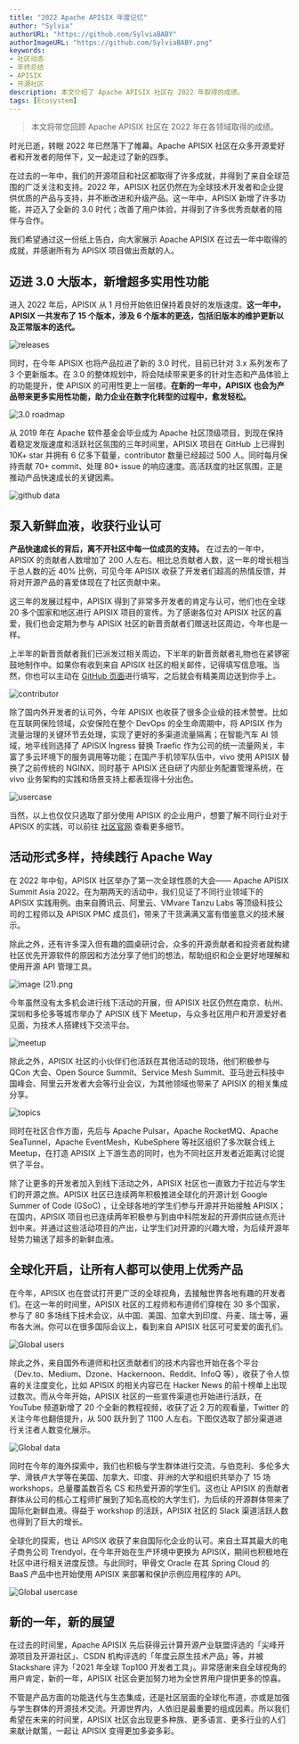 ```yaml
---
title: "2022 Apache APISIX 年度记忆"
author: "Sylvia"
authorURL: "https://github.com/SylviaBABY"
authorImageURL: "https://github.com/SylviaBABY.png"
keywords: 
- 社区动态
- 年终总结
- APISIX
- 开源社区
description: 本文介绍了 Apache APISIX 社区在 2022 年取得的成绩。
tags: [Ecosystem]
---
```


> 本文将带您回顾 Apache APISIX 社区在 2022 年在各领域取得的成绩。

<!--truncate-->

时光已逝，转眼 2022 年已然落下了帷幕。Apache APISIX 社区在众多开源爱好者和开发者的陪伴下，又一起走过了新的四季。

在过去的一年中，我们的开源项目和社区都取得了许多成就，并得到了来自全球范围的广泛关注和支持。2022 年，APISIX 社区仍然在为全球技术开发者和企业提供优质的产品与支持，并不断改进和升级产品。这一年中，APISIX 新增了许多功能，并迈入了全新的 3.0 时代；改善了用户体验，并得到了许多优秀贡献者的陪伴与合作。

我们希望通过这一份纸上告白，向大家展示 Apache APISIX 在过去一年中取得的成就，并感谢所有为 APISIX 项目做出贡献的人。

## 迈进 3.0 大版本，新增超多实用性功能

进入 2022 年后，APISIX 从 1 月份开始依旧保持着良好的发版速度。**这一年中，APISIX 一共发布了 15 个版本，涉及 6 个版本的更迭，包括旧版本的维护更新以及正常版本的迭代。**

![releases](https://static.apiseven.com/2023/01/03/63b3eaa87d7d5.png)

同时，在今年 APISIX 也将产品拉进了新的 3.0 时代，目前已针对 3.x 系列发布了 3 个更新版本。在 3.0 的整体规划中，将会陆续带来更多的针对生态和产品体验上的功能提升，使 APISIX 的可用性更上一层楼。**在新的一年中，APISIX 也会为产品带来更多实用性功能，助力企业在数字化转型的过程中，愈发轻松。**

![3.0 roadmap](https://static.apiseven.com/2023/01/03/63b3eaa75f6f5.png)

从 2019 年在 Apache 软件基金会毕业成为 Apache 社区顶级项目，到现在保持着稳定发版速度和活跃社区氛围的三年时间里，APISIX 项目在 GitHub 上已得到 10K+ star 并拥有 6 亿多下载量，contributor 数量已经超过 500 人。同时每月保持贡献 70+ commit、处理 80+ issue 的响应速度。高活跃度的社区氛围，正是推动产品快速成长的关键因素。

![github data](https://static.apiseven.com/2023/01/03/63b3eab9e3b22.png)

## 泵入新鲜血液，收获行业认可

**产品快速成长的背后，离不开社区中每一位成员的支持。** 在过去的一年中，APISIX 的贡献者人数增加了 200 人左右。相比总贡献者人数，这一年的增长相当于总人数的近 40% 比例，可见今年 APISIX 收获了开发者们超高的热情反馈，并将对开源产品的喜爱体现在了社区贡献中来。

这三年的发展过程中，APISIX 得到了非常多开发者的肯定与认可，他们也在全球 20 多个国家和地区进行 APISIX 项目的宣传。为了感谢各位对 APISIX 社区的喜爱，我们也会定期为参与 APISIX 社区的新晋贡献者们赠送社区周边，今年也是一样。

上半年的新晋贡献者我们已派发过相关周边，下半年的新晋贡献者礼物也在紧锣密鼓地制作中。如果你有收到来自 APISIX 社区的相关邮件，记得填写信息哦。当然，你也可以主动在 [GitHub 页面](https://github.com/apache/apisix/blob/master/CONTRIBUTING.md)进行填写，之后就会有精美周边送到你手上。

![contributor](https://static.apiseven.com/2023/01/03/63b3ea8cc7637.png)

除了国内外开发者的认可外，今年 APISIX 也收获了很多企业级的技术赞誉。比如在互联网保险领域，众安保险在整个 DevOps 的全生命周期中，将 APISIX 作为流量治理的关键环节去处理，实现了更好的多渠道流量隔离；在智能汽车 AI 领域，地平线则选择了 APISIX Ingress 替换 Traefic 作为公司的统一流量网关，丰富了多云环境下的服务调用等功能；在国产手机领军队伍中，vivo 使用 APISIX 替换了之前传统的 NGINX，同时基于 APISIX 还自研了内部业务配置管理系统，在 vivo 业务架构的实践和场景支持上都表现得十分出色。

![usercase](https://static.apiseven.com/2023/01/03/63b3ead0d9004.png)

当然，以上也仅仅只选取了部分使用 APISIX 的企业用户，想要了解不同行业对于 APISIX 的实践，可以前往 [社区官网](https://apisix.apache.org/zh/blog/tags/case-studies/) 查看更多细节。

## 活动形式多样，持续践行 Apache Way

在 2022 年中旬，APISIX 社区举办了第一次全球性质的大会—— Apache APISIX Summit Asia 2022。在为期两天的活动中，我们见证了不同行业领域下的 APISIX 实践用例。由来自腾讯云、阿里云、VMvare Tanzu Labs 等顶级科技公司的工程师以及 APISIX PMC 成员们，带来了干货满满又富有借鉴意义的技术展示。

除此之外，还有许多深入但有趣的圆桌研讨会，众多的开源贡献者和投资者就构建社区优先开源软件的原因和方法分享了他们的想法，帮助组织和企业更好地理解和使用开源 API 管理工具。

![image (21).png](https://static.apiseven.com/2023/01/03/63b3ead14eae7.png)

今年虽然没有太多机会进行线下活动的开展，但 APISIX 社区仍然在南京、杭州、深圳和多伦多等城市举办了 APISIX 线下 Meetup，与众多社区用户和开源爱好者见面，为技术人搭建线下交流平台。

![meetup](https://static.apiseven.com/2023/01/03/63b3ea8d4a916.jpg)

除此之外，APISIX 社区的小伙伴们也活跃在其他活动的现场，他们积极参与 QCon 大会、Open Source Summit、Service Mesh Summit、亚马逊云科技中国峰会、阿里云开发者大会等行业会议，为其他领域也带来了 APISIX 的相关集成分享。

![topics](https://static.apiseven.com/2023/01/03/63b3ea809380a.jpeg)

同时在社区合作方面，先后与 Apache Pulsar，Apache RocketMQ、Apache SeaTunnel，Apache EventMesh，KubeSphere 等社区组织了多次联合线上 Meetup，在打造 APISIX 上下游生态的同时，也为不同社区开发者近距离讨论提供了平台。

除了让更多的开发者加入到线下活动之外，APISIX 社区也一直致力于拉近与学生们的开源之旅。APISIX 社区已连续两年积极推进全球化的开源计划 Google Summer of Code (GSoC) ，让全球各地的学生们参与开源并开始接触 APISIX；在国内，APISIX 项目也已连续两年积极参与到由中科院发起的开源供应链点亮计划中来。并通过这些活动项目的产出，让学生们对开源的兴趣大增，为后续开源年轻势力输送了超多的新鲜血液。

## 全球化开启，让所有人都可以使用上优秀产品

在今年，APISIX 也在尝试打开更广泛的全球视角，去接触世界各地有趣的开发者们。在这一年的时间里，APISIX 社区的工程师和布道师们穿梭在 30 多个国家，参与了 80 多场线下技术会议，从中国、美国、加拿大到印度、丹麦、瑞士等，遍布各大洲。你可以在很多国际会议上，看到来自 APISIX 社区可可爱爱的面孔们。

![Global users](https://static.apiseven.com/2023/01/03/63b3ea813c11e.jpeg)

除此之外，来自国外布道师和社区贡献者们的技术内容也开始在各个平台（Dev.to、Medium、Dzone、Hackernoon、Reddit、InfoQ 等），收获了令人惊喜的关注度变化，比如 APISIX 的相关内容已在 Hacker News 的前十榜单上出现过数次。而从今年开始，APISIX 社区的一些宣传渠道也开始进行活跃，在 YouTube 频道新增了 20 个全新的教程视频，收获了近 2 万的观看量，Twitter 的关注今年也翻倍提升，从 500 跃升到了 1100 人左右。下图仅选取了部分渠道进行关注者人数变化展示。

![Global data](https://static.apiseven.com/2023/01/03/63b3eae052f32.png)

同时在今年的海外探索中，我们也积极与学生群体进行交流，与伯克利、多伦多大学、滑铁卢大学等在美国、加拿大、印度、非洲的大学和组织共举办了 15 场 workshops，总量覆盖数百名 CS 和热爱开源的学生们。这也让 APISIX 的贡献者群体从公司的核心工程师扩展到了知名高校的大学生们，为后续的开源群体带来了国际化新鲜血液。得益于 workshop 的活跃，APISIX 社区的 Slack 渠道活跃人数也得到了巨大的增长。

全球化的探索，也让 APISIX 收获了来自国际化企业的认可。来自土耳其最大的电子商务公司 Trendyol，在今年开始在生产环境中更换为 APISIX，期间也积极地在社区中进行相关进度反馈。与此同时，甲骨文 Oracle 在其 Spring Cloud 的 BaaS 产品中也开始使用 APISIX 来部署和保护示例应用程序的 API。

![Global usercase](https://static.apiseven.com/2023/01/03/63b3eae00f8de.png)

## 新的一年，新的展望

在过去的时间里，Apache APISIX 先后获得云计算开源产业联盟评选的「尖峰开源项目及开源社区」、CSDN 机构评选的「年度云原生技术产品」等，并被 Stackshare 评为「2021 年全球 Top100 开发者工具」。非常感谢来自全球视角的用户肯定，新的一年，APISIX 社区会更加努力地为全世界用户提供更多的惊喜。

不管是产品方面的功能迭代与生态集成，还是社区层面的全球化布道，亦或是加强与学生群体的开源技术交流。开源世界内，人依旧是最重要的组成因素。所以我们希望在未来的时间里，APISIX 社区会出现更多种族、更多语言、更多行业的人们来献计献策，一起让 APISIX 变得更加多姿多彩。
